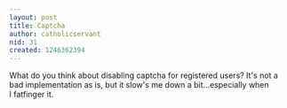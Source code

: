 ```yaml
---
layout: post
title: Captcha
author: catholicservant
nid: 31
created: 1246362394
---
```

<p>What do you think about disabling captcha for registered users? It's not a bad implementation as is, but it slow's me down a bit...especially when I&nbsp;fatfinger it.</p>
